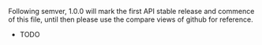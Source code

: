 Following semver, 1.0.0 will mark the first API stable release and commence of this file,
until then please use the compare views of github for reference.

- TODO
